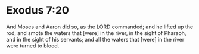 # Exodus 7:20

And Moses and Aaron did so, as the LORD commanded; and he lifted up the rod, and smote the waters that [were] in the river, in the sight of Pharaoh, and in the sight of his servants; and all the waters that [were] in the river were turned to blood.